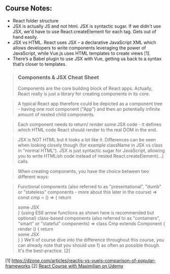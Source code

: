 ## Course Notes:

* React folder structure
* JSX is actually JS and not html. JSX is syntactic sugar. If we didn't use JSX, we'd have to use React.createElement for each tag. Gets out of hand easily.
* JSX vs HTML. React uses JSX – a declarative JavaScript XML which allows developers to write components leveraging the power of JavaScript, while Vue.js uses HTML templates to create views [1].
* There’s a Babel plugin to use JSX with Vue, getting us back to a syntax that’s closer to templates.

> ### Components & JSX Cheat Sheet
>Components are the core building block of React apps. Actually, React really is just a library for creating components in its core.

>A typical React app therefore could be depicted as a component tree - having one root component ("App") and then an potentially infinite amount of nested child components.

>Each component needs to return/ render some JSX code - it defines which HTML code React should render to the real DOM in the end.

>JSX is NOT HTML but it looks a lot like it. Differences can be seen when looking closely though (for example className in JSX vs class in "normal HTML"). JSX is just syntactic sugar for JavaScript, allowing you to write HTMLish code instead of nested React.createElement(...) calls.

>When creating components, you have the choice between two different ways:

>Functional components (also referred to as "presentational", "dumb" or "stateless" components - more about this later in the course) => const cmp = () => { return <div>some JSX</div> } (using ES6 arrow functions as shown here is recommended but optional)
>class-based components (also referred to as "containers", "smart" or "stateful" components) => class Cmp extends Component { render () { return <div>some JSX</div> } } 
>We'll of course dive into the difference throughout this course, you can already note that you should use 1) as often as possible though. It's the best-practice. [2]

[1] https://dzone.com/articles/reactjs-vs-vuejs-comparison-of-popular-frameworks
[2] [React Course with Maximilian on Udemy](https://www.udemy.com/react-the-complete-guide-incl-redux/)